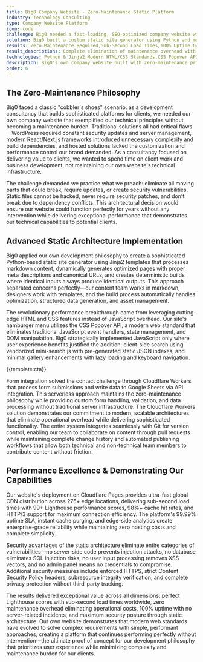 ```yaml
---
title: Big0 Company Website - Zero-Maintenance Static Platform
industry: Technology Consulting
type: Company Website Platform
icon: code
challenge: Big0 needed a fast-loading, SEO-optimized company website without over-engineering, expensive hosting, or ongoing maintenance requirements.
solution: Big0 built a custom static site generator using Python and modern HTML/CSS features, minimizing JavaScript dependency with strategic usage for search and galleries.
results: Zero Maintenance Required,Sub-Second Load Times,100% Uptime Guaranteed,Maximum Security Posture
result_descriptions: Complete elimination of maintenance overhead with static architecture,Lightning-fast performance with 99+ Lighthouse scores,Cloudflare Pages provides 99.99% uptime SLA with global CDN,Static files eliminate all common web vulnerabilities
technologies: Python & Jinja2,Modern HTML/CSS Standards,CSS Popover API,Mini-search.js (Vendorized),Static JSON Search Index,Vanilla JavaScript Gallery,Cloudflare Pages Hosting,Automated Build Pipeline
description: Big0's own company website built with zero-maintenance principles using custom Python static site generator and modern web standards.
order: 6
---
```


## The Zero-Maintenance Philosophy

Big0 faced a classic "cobbler's shoes" scenario: as a development consultancy that builds sophisticated platforms for clients, we needed our own company website that exemplified our technical principles without becoming a maintenance burden. Traditional solutions all had critical flaws—WordPress required constant security updates and server management, modern React/Next.js frameworks introduced unnecessary complexity and build dependencies, and hosted solutions lacked the customization and performance control our brand demanded. As a consultancy focused on delivering value to clients, we wanted to spend time on client work and business development, not maintaining our own website's technical infrastructure.

The challenge demanded we practice what we preach: eliminate all moving parts that could break, require updates, or create security vulnerabilities. Static files cannot be hacked, never require security patches, and don't break due to dependency conflicts. This architectural decision would ensure our website could function perfectly for years without any intervention while delivering exceptional performance that demonstrates our technical capabilities to potential clients.

## Advanced Static Architecture Implementation

Big0 applied our own development philosophy to create a sophisticated Python-based static site generator using Jinja2 templates that processes markdown content, dynamically generates optimized pages with proper meta descriptions and canonical URLs, and creates deterministic builds where identical inputs always produce identical outputs. This approach separated concerns perfectly—our content team works in markdown, designers work with templates, and the build process automatically handles optimization, structured data generation, and asset management.

The revolutionary performance breakthrough came from leveraging cutting-edge HTML and CSS features instead of JavaScript overhead. Our site's hamburger menu utilizes the CSS Popover API, a modern web standard that eliminates traditional JavaScript event handlers, state management, and DOM manipulation. Big0 strategically implemented JavaScript only where user experience benefits justified the addition: client-side search using vendorized mini-search.js with pre-generated static JSON indexes, and minimal gallery enhancements with lazy loading and keyboard navigation.

{{template:cta}}

Form integration solved the contact challenge through Cloudflare Workers that process form submissions and write data to Google Sheets via API integration. This serverless approach maintains the zero-maintenance philosophy while providing custom form handling, validation, and data processing without traditional server infrastructure. The Cloudflare Workers solution demonstrates our commitment to modern, scalable architectures that eliminate operational overhead while delivering sophisticated functionality. The entire system integrates seamlessly with Git for version control, enabling our team to collaborate on content through pull requests while maintaining complete change history and automated publishing workflows that allow both technical and non-technical team members to contribute content without friction.

## Performance Excellence & Demonstrating Our Capabilities

Our website's deployment on Cloudflare Pages provides ultra-fast global CDN distribution across 275+ edge locations, delivering sub-second load times with 99+ Lighthouse performance scores, 98%+ cache hit rates, and HTTP/3 support for maximum connection efficiency. The platform's 99.99% uptime SLA, instant cache purging, and edge-side analytics create enterprise-grade reliability while maintaining zero hosting costs and complete simplicity.

Security advantages of the static architecture eliminate entire categories of vulnerabilities—no server-side code prevents injection attacks, no database eliminates SQL injection risks, no user input processing removes XSS vectors, and no admin panel means no credentials to compromise. Additional security measures include enforced HTTPS, strict Content Security Policy headers, subresource integrity verification, and complete privacy protection without third-party tracking.

The results delivered exceptional value across all dimensions: perfect Lighthouse scores with sub-second load times worldwide, zero maintenance overhead eliminating operational costs, 100% uptime with no server-related incidents, and maximum security posture through static architecture. Our own website demonstrates that modern web standards have evolved to solve complex requirements with simple, performant approaches, creating a platform that continues performing perfectly without intervention—the ultimate proof of concept for our development philosophy that prioritizes user experience while minimizing complexity and maintenance burden for our clients.

